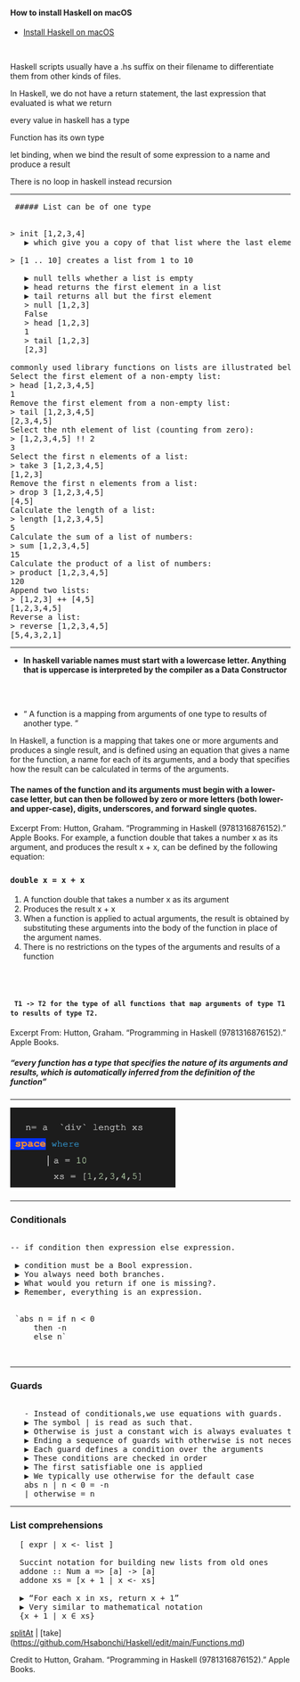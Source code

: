 #### How to install Haskell on  macOS
 - [Install Haskell on macOS](https://medium.com/analytics-vidhya/install-haskell-on-macos-e5677ab620b5)
 <br>
 <p>  Haskell scripts usually have a .hs suffix on their filename </strong> to differentiate them from other kinds of files. </p>
 <p>In Haskell, we do not have a return statement, the last expression that evaluated is  what we return</p>
 <p> every value in haskell has a type</p>
 <p> Function has its own type</p>
 <p> let binding, when we bind the result of some expression to a name and produce a result</p>
 <p> There is no loop in haskell instead  recursion</p>



---
<pre>
 ##### List can be of one type
 
 
> init [1,2,3,4]
   ▶ which give you a copy of that list where the last element removed.
  
> [1 .. 10] creates a list from 1 to 10

   ▶ null tells whether a list is empty
   ▶ head returns the first element in a list
   ▶ tail returns all but the first element
   > null [1,2,3]
   False
   > head [1,2,3]
   1
   > tail [1,2,3]
   [2,3]

commonly used library functions on lists are illustrated below.
Select the first element of a non-empty list:
> head [1,2,3,4,5]
1
Remove the first element from a non-empty list:
> tail [1,2,3,4,5]
[2,3,4,5]
Select the nth element of list (counting from zero):
> [1,2,3,4,5] !! 2
3
Select the first n elements of a list:
> take 3 [1,2,3,4,5]
[1,2,3]
Remove the first n elements from a list:
> drop 3 [1,2,3,4,5]
[4,5]
Calculate the length of a list:
> length [1,2,3,4,5]
5
Calculate the sum of a list of numbers:
> sum [1,2,3,4,5]
15
Calculate the product of a list of numbers:
> product [1,2,3,4,5]
120
Append two lists:
> [1,2,3] ++ [4,5]
[1,2,3,4,5]
Reverse a list:
> reverse [1,2,3,4,5]
[5,4,3,2,1] 
</pre>


---



- <strong>In haskell variable names must start with a lowercase letter. Anything that is uppercase is interpreted by the compiler as a Data Constructor</strong> 
<br>
<br>

- “ A function is a mapping from arguments of one type to results of another type. ”

In Haskell, a function is a mapping that takes one or more arguments and produces a single result, and is defined using an equation that gives a name for the function, a name for each of its arguments, and a body that specifies how the result can be calculated in terms of the arguments.

<h4> The names of the function and its arguments must begin with a lower-case letter, but can then be followed by zero or more letters (both lower- and upper-case), digits, underscores, and forward single quotes. </h4>

Excerpt From: Hutton, Graham. “Programming in Haskell (9781316876152).” Apple Books. 
For example, 
a function double that takes a number x as its argument, and produces the result x + x, can be defined by the following equation:
 <br>
 ### `double x = x + x`
<ol>
  <li> A function double that takes a number x as its argument</li>
  <li> Produces the result x + x </li>
 <li> When a function is applied to actual arguments, the result is obtained by substituting these arguments into the body of the function in place of the argument names. </li>
<li> There is no restrictions on the types of the arguments  and results of a function</li>
</ol>

<br>
<br>

#### ` T1 -> T2 for the type of all functions that map arguments of type T1 to results of type T2.`

Excerpt From: Hutton, Graham. “Programming in Haskell (9781316876152).” Apple Books. 

#####  “every function has a type that specifies the nature of its arguments and results, which is automatically inferred from the definition of the function”


  
 ---
  
  <p><img src="Resources/avgList.png" height="150"> </p>
  

---
### Conditionals
<pre>

-- if condition then expression else expression.

 ▶ condition must be a Bool expression.
 ▶ You always need both branches.
 ▶ What would you return if one is missing?.
 ▶ Remember, everything is an expression.

 
 `abs n = if n < 0
     then -n 
     else n`

 </pre>
 
---
### Guards
<pre>

   - Instead of conditionals,we use equations with guards.
   ▶ The symbol | is read as such that.
   ▶ Otherwise is just a constant wich is always evaluates to true (always taken).
   ▶ Ending a sequence of guards with otherwise is not necessary, but provides a convenient way of handling all other cases.
   ▶ Each guard defines a condition over the arguments
   ▶ These conditions are checked in order
   ▶ The first satisfiable one is applied
   ▶ We typically use otherwise for the default case
   abs n | n < 0 = -n
   | otherwise = n
</pre>
 
 ---
 
 ### List comprehensions
  <pre>
  [ expr | x <- list ]
  
  Succint notation for building new lists from old ones
  addone :: Num a => [a] -> [a]
  addone xs = [x + 1 | x <- xs]
  
  ▶ “For each x in xs, return x + 1”
  ▶ Very similar to mathematical notation
  {x + 1 | x ∈ xs}
</pre>

[splitAt](http://zvon.org/other/haskell/Outputprelude/splitAt_f.html) | [take] (https://github.com/Hsabonchi/Haskell/edit/main/Functions.md)














Credit to Hutton, Graham. “Programming in Haskell (9781316876152).” Apple Books. 
